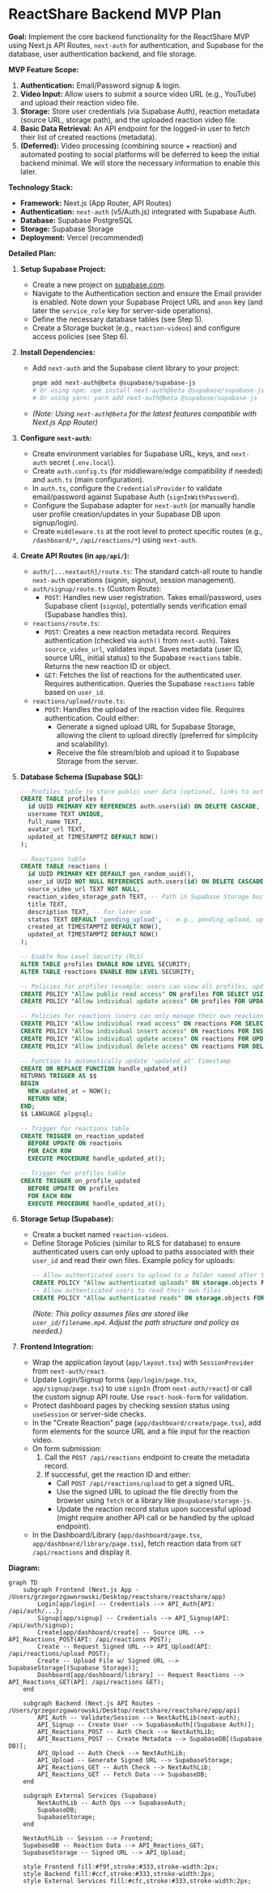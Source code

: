 # ReactShare Backend MVP Plan

**Goal:** Implement the core backend functionality for the ReactShare MVP using Next.js API Routes, `next-auth` for authentication, and Supabase for the database, user authentication backend, and file storage.

**MVP Feature Scope:**

1.  **Authentication:** Email/Password signup & login.
2.  **Video Input:** Allow users to submit a source video URL (e.g., YouTube) and upload their reaction video file.
3.  **Storage:** Store user credentials (via Supabase Auth), reaction metadata (source URL, storage path), and the uploaded reaction video file.
4.  **Basic Data Retrieval:** An API endpoint for the logged-in user to fetch their list of created reactions (metadata).
5.  **(Deferred):** Video processing (combining source + reaction) and automated posting to social platforms will be deferred to keep the initial backend minimal. We will store the necessary information to enable this later.

**Technology Stack:**

*   **Framework:** Next.js (App Router, API Routes)
*   **Authentication:** `next-auth` (v5/Auth.js) integrated with Supabase Auth.
*   **Database:** Supabase PostgreSQL
*   **Storage:** Supabase Storage
*   **Deployment:** Vercel (recommended)

**Detailed Plan:**

1.  **Setup Supabase Project:**
    *   Create a new project on [supabase.com](https://supabase.com).
    *   Navigate to the Authentication section and ensure the Email provider is enabled. Note down your Supabase Project URL and `anon` key (and later the `service_role` key for server-side operations).
    *   Define the necessary database tables (see Step 5).
    *   Create a Storage bucket (e.g., `reaction-videos`) and configure access policies (see Step 6).

2.  **Install Dependencies:**
    *   Add `next-auth` and the Supabase client library to your project:
        ```bash
        pnpm add next-auth@beta @supabase/supabase-js
        # Or using npm: npm install next-auth@beta @supabase/supabase-js
        # Or using yarn: yarn add next-auth@beta @supabase/supabase-js
        ```
    *   *(Note: Using `next-auth@beta` for the latest features compatible with Next.js App Router)*

3.  **Configure `next-auth`:**
    *   Create environment variables for Supabase URL, keys, and `next-auth` secret (`.env.local`).
    *   Create `auth.config.ts` (for middleware/edge compatibility if needed) and `auth.ts` (main configuration).
    *   In `auth.ts`, configure the `CredentialsProvider` to validate email/password against Supabase Auth (`signInWithPassword`).
    *   Configure the Supabase adapter for `next-auth` (or manually handle user profile creation/updates in your Supabase DB upon signup/login).
    *   Create `middleware.ts` at the root level to protect specific routes (e.g., `/dashboard/*`, `/api/reactions/*`) using `next-auth`.

4.  **Create API Routes (in `app/api/`):**
    *   `auth/[...nextauth]/route.ts`: The standard catch-all route to handle `next-auth` operations (signin, signout, session management).
    *   `auth/signup/route.ts` (Custom Route):
        *   `POST`: Handles new user registration. Takes email/password, uses Supabase client (`signUp`), potentially sends verification email (Supabase handles this).
    *   `reactions/route.ts`:
        *   `POST`: Creates a new reaction metadata record. Requires authentication (checked via `auth()` from `next-auth`). Takes `source_video_url`, validates input. Saves metadata (user ID, source URL, initial status) to the Supabase `reactions` table. Returns the new reaction ID or object.
        *   `GET`: Fetches the list of reactions for the authenticated user. Requires authentication. Queries the Supabase `reactions` table based on `user_id`.
    *   `reactions/upload/route.ts`:
        *   `POST`: Handles the upload of the reaction video file. Requires authentication. Could either:
            *   Generate a signed upload URL for Supabase Storage, allowing the client to upload directly (preferred for simplicity and scalability).
            *   Receive the file stream/blob and upload it to Supabase Storage from the server.

5.  **Database Schema (Supabase SQL):**
    ```sql
    -- Profiles table to store public user data (optional, links to auth.users)
    CREATE TABLE profiles (
      id UUID PRIMARY KEY REFERENCES auth.users(id) ON DELETE CASCADE,
      username TEXT UNIQUE,
      full_name TEXT,
      avatar_url TEXT,
      updated_at TIMESTAMPTZ DEFAULT NOW()
    );

    -- Reactions table
    CREATE TABLE reactions (
      id UUID PRIMARY KEY DEFAULT gen_random_uuid(),
      user_id UUID NOT NULL REFERENCES auth.users(id) ON DELETE CASCADE,
      source_video_url TEXT NOT NULL,
      reaction_video_storage_path TEXT, -- Path in Supabase Storage bucket
      title TEXT,
      description TEXT, -- For later use
      status TEXT DEFAULT 'pending_upload', -- e.g., pending_upload, uploaded, processing, published, error
      created_at TIMESTAMPTZ DEFAULT NOW(),
      updated_at TIMESTAMPTZ DEFAULT NOW()
    );

    -- Enable Row Level Security (RLS)
    ALTER TABLE profiles ENABLE ROW LEVEL SECURITY;
    ALTER TABLE reactions ENABLE ROW LEVEL SECURITY;

    -- Policies for profiles (example: users can view all profiles, update their own)
    CREATE POLICY "Allow public read access" ON profiles FOR SELECT USING (true);
    CREATE POLICY "Allow individual update access" ON profiles FOR UPDATE USING (auth.uid() = id);

    -- Policies for reactions (users can only manage their own reactions)
    CREATE POLICY "Allow individual read access" ON reactions FOR SELECT USING (auth.uid() = user_id);
    CREATE POLICY "Allow individual insert access" ON reactions FOR INSERT WITH CHECK (auth.uid() = user_id);
    CREATE POLICY "Allow individual update access" ON reactions FOR UPDATE USING (auth.uid() = user_id);
    CREATE POLICY "Allow individual delete access" ON reactions FOR DELETE USING (auth.uid() = user_id);

    -- Function to automatically update 'updated_at' timestamp
    CREATE OR REPLACE FUNCTION handle_updated_at()
    RETURNS TRIGGER AS $$
    BEGIN
      NEW.updated_at = NOW();
      RETURN NEW;
    END;
    $$ LANGUAGE plpgsql;

    -- Trigger for reactions table
    CREATE TRIGGER on_reaction_updated
      BEFORE UPDATE ON reactions
      FOR EACH ROW
      EXECUTE PROCEDURE handle_updated_at();

    -- Trigger for profiles table
    CREATE TRIGGER on_profile_updated
      BEFORE UPDATE ON profiles
      FOR EACH ROW
      EXECUTE PROCEDURE handle_updated_at();
    ```

6.  **Storage Setup (Supabase):**
    *   Create a bucket named `reaction-videos`.
    *   Define Storage Policies (similar to RLS for database) to ensure authenticated users can only upload to paths associated with their `user_id` and read their own files. Example policy for uploads:
        ```sql
        -- Allow authenticated users to upload to a folder named after their user_id
        CREATE POLICY "Allow authenticated uploads" ON storage.objects FOR INSERT TO authenticated WITH CHECK (bucket_id = 'reaction-videos' AND auth.uid()::text = (storage.foldername(name))[1]);
        -- Allow authenticated users to read their own files
        CREATE POLICY "Allow authenticated reads" ON storage.objects FOR SELECT TO authenticated USING (bucket_id = 'reaction-videos' AND auth.uid()::text = (storage.foldername(name))[1]);
        ```
        *(Note: This policy assumes files are stored like `user_id/filename.mp4`. Adjust the path structure and policy as needed.)*

7.  **Frontend Integration:**
    *   Wrap the application layout (`app/layout.tsx`) with `SessionProvider` from `next-auth/react`.
    *   Update Login/Signup forms (`app/login/page.tsx`, `app/signup/page.tsx`) to use `signIn` (from `next-auth/react`) or call the custom signup API route. Use `react-hook-form` for validation.
    *   Protect dashboard pages by checking session status using `useSession` or server-side checks.
    *   In the "Create Reaction" page (`app/dashboard/create/page.tsx`), add form elements for the source URL and a file input for the reaction video.
    *   On form submission:
        1.  Call the `POST /api/reactions` endpoint to create the metadata record.
        2.  If successful, get the reaction ID and either:
            *   Call `POST /api/reactions/upload` to get a signed URL.
            *   Use the signed URL to upload the file directly from the browser using `fetch` or a library like `@supabase/storage-js`.
            *   Update the reaction record status upon successful upload (might require another API call or be handled by the upload endpoint).
    *   In the Dashboard/Library (`app/dashboard/page.tsx`, `app/dashboard/library/page.tsx`), fetch reaction data from `GET /api/reactions` and display it.

**Diagram:**

```mermaid
graph TD
    subgraph Frontend (Next.js App - /Users/grzegorzgaworowski/Desktop/reactshare/reactshare/app)
        Login[app/login] -- Credentials --> API_Auth{API: /api/auth/...};
        Signup[app/signup] -- Credentials --> API_Signup(API: /api/auth/signup);
        Create[app/dashboard/create] -- Source URL --> API_Reactions_POST(API: /api/reactions POST);
        Create -- Request Signed URL --> API_Upload(API: /api/reactions/upload POST);
        Create -- Upload File w/ Signed URL --> SupabaseStorage[(Supabase Storage)];
        Dashboard[app/dashboard/library] -- Request Reactions --> API_Reactions_GET(API: /api/reactions GET);
    end

    subgraph Backend (Next.js API Routes - /Users/grzegorzgaworowski/Desktop/reactshare/reactshare/app/api)
        API_Auth -- Validate/Session --> NextAuthLib(next-auth);
        API_Signup -- Create User --> SupabaseAuth[(Supabase Auth)];
        API_Reactions_POST -- Auth Check --> NextAuthLib;
        API_Reactions_POST -- Create Metadata --> SupabaseDB[(Supabase DB)];
        API_Upload -- Auth Check --> NextAuthLib;
        API_Upload -- Generate Signed URL --> SupabaseStorage;
        API_Reactions_GET -- Auth Check --> NextAuthLib;
        API_Reactions_GET -- Fetch Data --> SupabaseDB;
    end

    subgraph External Services (Supabase)
        NextAuthLib -- Auth Ops --> SupabaseAuth;
        SupabaseDB;
        SupabaseStorage;
    end

    NextAuthLib -- Session --> Frontend;
    SupabaseDB -- Reaction Data --> API_Reactions_GET;
    SupabaseStorage -- Signed URL --> API_Upload;

    style Frontend fill:#f9f,stroke:#333,stroke-width:2px;
    style Backend fill:#ccf,stroke:#333,stroke-width:2px;
    style External Services fill:#cfc,stroke:#333,stroke-width:2px;
